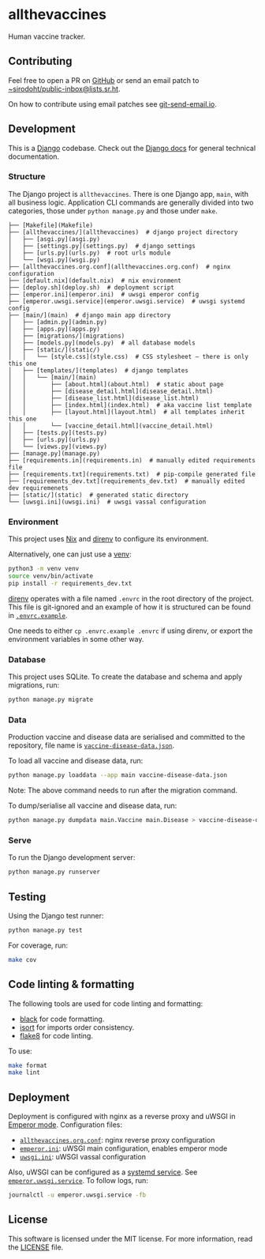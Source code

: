 # allthevaccines

Human vaccine tracker.

## Contributing

Feel free to open a PR on [GitHub](https://github.com/sirodoht/allthevaccines)
or send an email patch to
[~sirodoht/public-inbox@lists.sr.ht](mailto:~sirodoht/public-inbox@lists.sr.ht).

On how to contribute using email patches see
[git-send-email.io](https://git-send-email.io/).

## Development

This is a [Django](https://www.djangoproject.com/) codebase. Check out the
[Django docs](https://docs.djangoproject.com/) for general technical
documentation.

### Structure

The Django project is `allthevaccines`. There is one Django app, `main`, with
all business logic. Application CLI commands are generally divided into two
categories, those under `python manage.py` and those under `make`.

```
├── [Makefile](Makefile)
├── [allthevaccines/](allthevaccines)  # django project directory
│   ├── [asgi.py](asgi.py)
│   ├── [settings.py](settings.py)  # django settings
│   ├── [urls.py](urls.py)  # root urls module
│   └── [wsgi.py](wsgi.py)
├── [allthevaccines.org.conf](allthevaccines.org.conf)  # nginx configuration
├── [default.nix](default.nix)  # nix environment
├── [deploy.sh](deploy.sh)  # deployment script
├── [emperor.ini](emperor.ini)  # uwsgi emperor config
├── [emperor.uwsgi.service](emperor.uwsgi.service)  # uwsgi systemd config
├── [main/](main)  # django main app directory
│   ├── [admin.py](admin.py)
│   ├── [apps.py](apps.py)
│   ├── [migrations/](migrations)
│   ├── [models.py](models.py)  # all database models
│   ├── [static/](static/)
│   │   └── [style.css](style.css)  # CSS stylesheet — there is only this one
│   ├── [templates/](templates)  # django templates
│   │   └── [main/](main)
│   │       ├── [about.html](about.html)  # static about page
│   │       ├── [disease_detail.html](disease_detail.html)
│   │       ├── [disease_list.html](disease_list.html)
│   │       ├── [index.html](index.html)  # aka vaccine list template
│   │       ├── [layout.html](layout.html)  # all templates inherit this one
│   │       └── [vaccine_detail.html](vaccine_detail.html)
│   ├── [tests.py](tests.py)
│   ├── [urls.py](urls.py)
│   └── [views.py](views.py)
├── [manage.py](manage.py)
├── [requirements.in](requirements.in)  # manually edited requirements file
├── [requirements.txt](requirements.txt)  # pip-compile generated file
├── [requirements_dev.txt](requirements_dev.txt)  # manually edited dev requiremenets
├── [static/](static)  # generated static directory
└── [uwsgi.ini](uwsgi.ini)  # uwsgi vassal configuration
```

### Environment

This project uses [Nix](https://nixos.org/guides/install-nix.html) and
[direnv](https://direnv.net/) to configure its environment.

Alternatively, one can just use a [venv](https://docs.python.org/3/library/venv.html):

```sh
python3 -m venv venv
source venv/bin/activate
pip install -r requirements_dev.txt
```

[direnv](https://direnv.net/) operates with a file named `.envrc` in the root
directory of the project. This file is git-ignored and an example of how it
is structured can be found in [`.envrc.example`](.envrc.example).

One needs to either `cp .envrc.example .envrc` if using direnv, or export the
environment variables in some other way.

### Database

This project uses SQLite. To create the database and schema and apply
migrations, run:

```sh
python manage.py migrate
```

### Data

Production vaccine and disease data are serialised and committed to the
repository, file name is [`vaccine-disease-data.json`](vaccine-disease-data.json).

To load all vaccine and disease data, run:

```sh
python manage.py loaddata --app main vaccine-disease-data.json
```

Note: The above command needs to run after the migration command.

To dump/serialise all vaccine and disease data, run:

```sh
python manage.py dumpdata main.Vaccine main.Disease > vaccine-disease-data.json
```

### Serve

To run the Django development server:

```sh
python manage.py runserver
```

## Testing

Using the Django test runner:

```sh
python manage.py test
```

For coverage, run:

```sh
make cov
```

## Code linting & formatting

The following tools are used for code linting and formatting:

* [black](https://github.com/psf/black) for code formatting.
* [isort](https://github.com/pycqa/isort) for imports order consistency.
* [flake8](https://gitlab.com/pycqa/flake8) for code linting.

To use:

```sh
make format
make lint
```

## Deployment

Deployment is configured with nginx as a reverse proxy and uWSGI in
[Emperor mode](https://uwsgi.readthedocs.io/en/latest/Emperor.html).
Configuration files:

* [`allthevaccines.org.conf`](allthevaccines.org.conf): nginx reverse proxy configuration
* [`emperor.ini`](emperor.ini): uWSGI main configuration, enables emperor mode
* [`uwsgi.ini`](uwsgi.ini): uWSGI vassal configuration

Also, uWSGI can be configured as a
[systemd service](https://uwsgi.readthedocs.io/en/latest/Systemd.html).
See [`emperor.uwsgi.service`](emperor.uwsgi.service). To follow logs, run:

```sh
journalctl -u emperor.uwsgi.service -fb
```

## License

This software is licensed under the MIT license. For more information, read the
[LICENSE](LICENSE) file.
